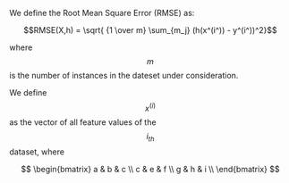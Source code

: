 
We define the Root Mean Square Error (RMSE) as: 

$$RMSE(X,h) = \sqrt{ {1 \over m}     \sum_{m_j} (h(x^(i^)) - y^(i^))^2}$$ 

where $$m$$ is the number of instances in the dateset under consideration. <br>

</brWe>We define $$x^{(i)}$$ as the vector of all feature values of the $$i_{th}$$ dataset, where

$$ \begin{bmatrix} 
   a & b & c \\
   c & e & f \\
   g & h & i \\
   \end{bmatrix} $$

